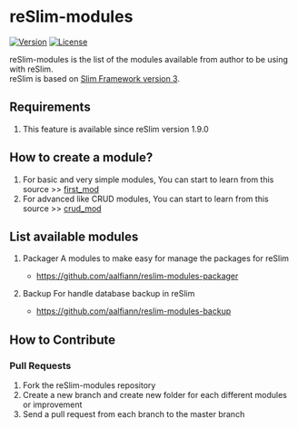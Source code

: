 reSlim-modules
=======
[![Version](https://img.shields.io/badge/reSlim-1.9.0-green.svg)](https://github.com/aalfiann/reSlim)
[![License](https://img.shields.io/badge/license-MIT-blue.svg)](https://github.com/aalfiann/reSlim/blob/master/license.md)

reSlim-modules is the list of the modules available from author to be using with reSlim.<br>
reSlim is based on [Slim Framework version 3](http://www.slimframework.com/).<br>

Requirements
---------------

1. This feature is available since reSlim version 1.9.0


How to create a module?
-----------------
1. For basic and very simple modules, You can start to learn from this source >> [first_mod](https://github.com/aalfiann/reSlim-modules-first_mod)
2. For advanced like CRUD modules, You can start to learn from this source >> [crud_mod](https://github.com/aalfiann/reSlim-modules-crud_mod)

List available modules
-----------------
1. Packager
    A modules to make easy for manage the packages for reSlim
    - https://github.com/aalfiann/reslim-modules-packager
    
2. Backup
    For handle database backup in reSlim
    - https://github.com/aalfiann/reslim-modules-backup


How to Contribute
-----------------
### Pull Requests

1. Fork the reSlim-modules repository
2. Create a new branch and create new folder for each different modules or improvement
3. Send a pull request from each branch to the master branch
